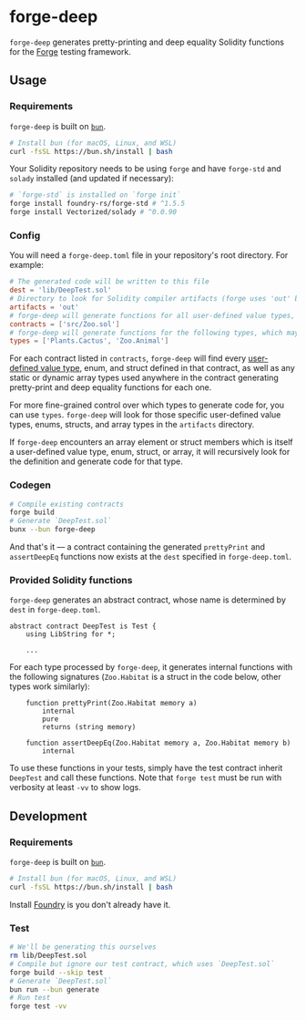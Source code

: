 # forge-deep

`forge-deep` generates pretty-printing and deep equality Solidity functions for the [Forge](https://github.com/foundry-rs/foundry) testing framework.

## Usage

### Requirements

`forge-deep` is built on [`bun`](bun.sh).

```bash
# Install bun (for macOS, Linux, and WSL)
curl -fsSL https://bun.sh/install | bash
```

Your Solidity repository needs to be using `forge` and have `forge-std` and `solady` installed (and updated if necessary):

```bash
# `forge-std` is installed on `forge init` 
forge install foundry-rs/forge-std # ^1.5.5
forge install Vectorized/solady # ^0.0.90
```

### Config

You will need a `forge-deep.toml` file in your repository's root directory. For example:

```toml
# The generated code will be written to this file
dest = 'lib/DeepTest.sol'
# Directory to look for Solidity compiler artifacts (forge uses 'out' by default)
artifacts = 'out'
# forge-deep will generate functions for all user-defined value types, enums, structs, and array types used in these contracts
contracts = ['src/Zoo.sol']
# forge-deep will generate functions for the following types, which may be defined outside of the contracts listed above
types = ['Plants.Cactus', 'Zoo.Animal']
```

For each contract listed in `contracts`, `forge-deep` will find every [user-defined value type](https://docs.soliditylang.org/en/latest/types.html#user-defined-value-types), enum, and struct defined in that contract, as well as any static or dynamic array types used anywhere in the contract generating pretty-print and deep equality functions for each one.

For more fine-grained control over which types to generate code for, you can use `types`. `forge-deep` will look for those specific user-defined value types, enums, structs, and array types in the `artifacts` directory. 

If `forge-deep` encounters an array element or struct members which is itself a user-defined value type, enum, struct, or array, it will recursively look for the definition and generate code for that type. 

### Codegen

```bash
# Compile existing contracts
forge build
# Generate `DeepTest.sol`
bunx --bun forge-deep
```

And that's it –– a contract containing the generated `prettyPrint` and `assertDeepEq` functions now exists at the `dest` specified in `forge-deep.toml`. 

### Provided Solidity functions

`forge-deep` generates an abstract contract, whose name is determined by `dest` in `forge-deep.toml`.

```solidity
abstract contract DeepTest is Test {
    using LibString for *;
    
    ...
```

For each type processed by `forge-deep`, it generates internal functions with the following signatures (`Zoo.Habitat` is a struct in the code below, other types work similarly):

```solidity
    function prettyPrint(Zoo.Habitat memory a)
        internal
        pure
        returns (string memory)

    function assertDeepEq(Zoo.Habitat memory a, Zoo.Habitat memory b)
        internal
```

To use these functions in your tests, simply have the test contract inherit `DeepTest` and call these functions. Note that `forge test` must be run with verbosity at least `-vv` to show logs. 

## Development

### Requirements

`forge-deep` is built on [`bun`](bun.sh).

```bash
# Install bun (for macOS, Linux, and WSL)
curl -fsSL https://bun.sh/install | bash
```

Install [Foundry](https://book.getfoundry.sh/getting-started/installation) is you don't already have it. 

### Test

```bash
# We'll be generating this ourselves
rm lib/DeepTest.sol
# Compile but ignore our test contract, which uses `DeepTest.sol`
forge build --skip test
# Generate `DeepTest.sol`
bun run --bun generate
# Run test
forge test -vv
```